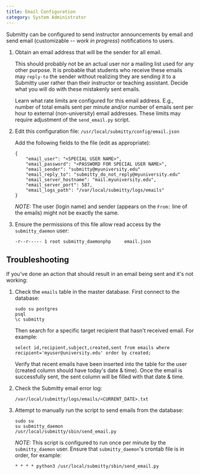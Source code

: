 ```yaml
---
title: Email Configuration
category: System Administrator
---
```



Submitty can be configured to send instructor announcements by email
and send email (customizable -- *work in progress*) notifications to
users.


1. Obtain an email address that will be the sender for all email.

   This should probably not be an actual user nor a mailing list used
   for any other purpose.  It is probable that students who receive
   these emails may `reply-to` the sender without realizing they are
   sending it to a Submitty user rather than their instructor or
   teaching assistant.  Decide what you will do with these mistakenly
   sent emails.

   Learn what rate limits are configured for this email address.
   E.g., number of total emails sent per minute and/or number of
   emails sent per hour to external (non-university) email addresses.
   These limits may require adjustment of the `send_email.py` script.
   

2. Edit this configuration file:  `/usr/local/submitty/config/email.json`


   Add the following fields to the file (edit as appropriate):

   ```
   {
       "email_user": "<SPECIAL USER NAME>",
       "email_password": "<PASSWORD FOR SPECIAL USER NAME>",
       "email_sender": "submitty@myuniversity.edu"
       "email_reply_to": "submitty_do_not_reply@myuniversity.edu"
       "email_server_hostname": "mail.myuniversity.edu",
       "email_server_port": 587,
       "email_logs_path": "/var/local/submitty/logs/emails"
   }
   ```

   *NOTE:*  The user (login name) and sender (appears on the
    `From:` line of the emails) might not be exactly the same.


3. Ensure the permissions of this file allow read access by the
`submitty_daemon` user:

    ```
    -r--r----- 1 root submitty_daemonphp     email.json
    ```


## Troubleshooting


If you've done an action that should result in an email being sent and
it's not working:


1. Check the `emails` table in the master database.  First connect to the database:

   ```
   sudo su postgres
   psql
   \c submitty
   ```

   Then search for a specific target recipient that hasn't received email.  For example:

   ```
   select id,recipient,subject,created,sent from emails where recipient='myuser@university.edu' order by created;
   ```

   Verify that recent emails have been inserted into the table for the
   user (created column should have today's date & time).  Once the email
   is successfully sent, the sent column will be filled with that date
   & time.


2. Check the Submitty email error log:
   
   ```
   /var/local/submitty/logs/emails/<CURRENT_DATE>.txt
   ```


3. Attempt to manually run the script to send emails from the database:

   ```
   sudo su
   su submitty_daemon
   /usr/local/submitty/sbin/send_email.py
   ```

   *NOTE:* This script is configured to run once per minute by the
    `submitty_daemon` user.  Ensure that `submitty_daemon`'s crontab
    file is in order, for example:

   ```
   * * * * python3 /usr/local/submitty/sbin/send_email.py
   ```


